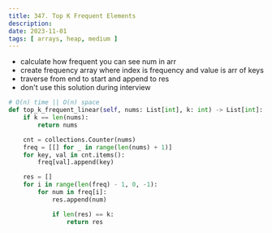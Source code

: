 ```yaml
---
title: 347. Top K Frequent Elements
description:
date: 2023-11-01
tags: [ arrays, heap, medium ]
---
```


- calculate how frequent you can see num in arr
- create frequency array where index is frequency and value is arr of keys
- traverse from end to start and append to res
- don't use this solution during interview

```python
# O(n) time || O(n) space
def top_k_frequent_linear(self, nums: List[int], k: int) -> List[int]:
    if k == len(nums):
        return nums

    cnt = collections.Counter(nums)
    freq = [[] for _ in range(len(nums) + 1)]
    for key, val in cnt.items():
        freq[val].append(key)

    res = []
    for i in range(len(freq) - 1, 0, -1):
        for num in freq[i]:
            res.append(num)

            if len(res) == k:
                return res
```
